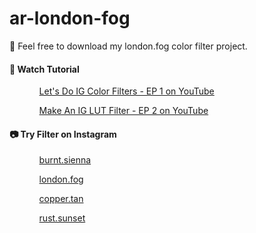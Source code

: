 # ar-london-fog
<p>🖤 Feel free to download my london.fog color filter project.</p>
<h4>🎵 Watch Tutorial</h4>
<ul>
  <ol><a href="https://youtu.be/yHEQAMJbE-w">Let's Do IG Color Filters - EP 1 on YouTube</a></ol> 
  <ol><a href="https://youtu.be/Z1_GjXq83wY">Make An IG LUT Filter - EP 2 on YouTube</a></ol>
</ul>
<h4>📷 Try Filter on Instagram</h4>
<ul>
  <ol><a href="https://www.instagram.com/ar/721528471757357">burnt.sienna</a></ol> 
  <ol><a href="https://www.instagram.com/ar/2743463522556338">london.fog</a></ol> 
  <ol><a href="https://www.instagram.com/ar/3452750861485110">copper.tan</a></ol>  
  <ol><a href="https://www.instagram.com/ar/1021779441579398">rust.sunset</a></ol> 
</ul>
